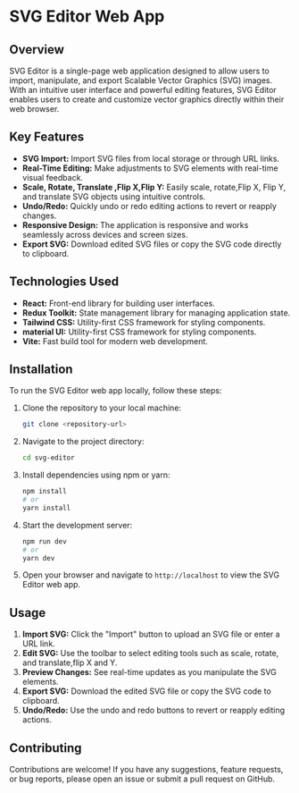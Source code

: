 # SVG Editor Web App

## Overview

SVG Editor is a single-page web application designed to allow users to import, manipulate, and export Scalable Vector Graphics (SVG) images. With an intuitive user interface and powerful editing features, SVG Editor enables users to create and customize vector graphics directly within their web browser.

## Key Features

- **SVG Import:** Import SVG files from local storage or through URL links.
- **Real-Time Editing:** Make adjustments to SVG elements with real-time visual feedback.
- **Scale, Rotate, Translate ,Flip X,Flip Y:** Easily scale, rotate,Flip X, Flip Y, and translate SVG objects using intuitive controls.
- **Undo/Redo:** Quickly undo or redo editing actions to revert or reapply changes.
- **Responsive Design:** The application is responsive and works seamlessly across devices and screen sizes.
- **Export SVG:** Download edited SVG files or copy the SVG code directly to clipboard.

## Technologies Used

- **React:** Front-end library for building user interfaces.
- **Redux Toolkit:** State management library for managing application state.
- **Tailwind CSS:** Utility-first CSS framework for styling components.
- **material UI:** Utility-first CSS framework for styling components.
- **Vite:** Fast build tool for modern web development.

## Installation

To run the SVG Editor web app locally, follow these steps:

1. Clone the repository to your local machine:

   ```bash
   git clone <repository-url>
   ```

2. Navigate to the project directory:

   ```bash
   cd svg-editor
   ```

3. Install dependencies using npm or yarn:

   ```bash
   npm install
   # or
   yarn install
   ```

4. Start the development server:

   ```bash
   npm run dev
   # or
   yarn dev
   ```

5. Open your browser and navigate to `http://localhost` to view the SVG Editor web app.

## Usage

1. **Import SVG:** Click the "Import" button to upload an SVG file or enter a URL link.
2. **Edit SVG:** Use the toolbar to select editing tools such as scale, rotate, and translate,flip X and Y.
3. **Preview Changes:** See real-time updates as you manipulate the SVG elements.
4. **Export SVG:** Download the edited SVG file or copy the SVG code to clipboard.
5. **Undo/Redo:** Use the undo and redo buttons to revert or reapply editing actions.

## Contributing

Contributions are welcome! If you have any suggestions, feature requests, or bug reports, please open an issue or submit a pull request on GitHub.



